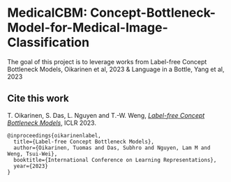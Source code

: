 # MedicalCBM: Concept-Bottleneck-Model-for-Medical-Image-Classification
The goal of this project is to leverage works from Label-free Concept Bottleneck Models, Oikarinen et al, 2023 &amp; Language in a Bottle, Yang et al, 2023 


## Cite this work
T. Oikarinen, S. Das, L. Nguyen and T.-W. Weng, [*Label-free Concept Bottleneck Models*](https://openreview.net/pdf?id=FlCg47MNvBA), ICLR 2023.

```
@inproceedings{oikarinenlabel,
  title={Label-free Concept Bottleneck Models},
  author={Oikarinen, Tuomas and Das, Subhro and Nguyen, Lam M and Weng, Tsui-Wei},
  booktitle={International Conference on Learning Representations},
  year={2023}
}
```
